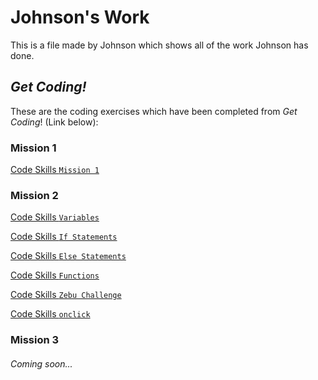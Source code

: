 # Johnson's Work

This is a file made by Johnson which shows all of the work Johnson has done.

## *Get Coding!*

These are the coding exercises which have been completed from *Get Coding*! (Link below):

### **Mission 1**

[Code Skills `Mission 1`](mission1.html)

### **Mission 2**

[Code Skills `Variables`](variable.html)

[Code Skills `If Statements`](ifstatements.html)

[Code Skills `Else Statements`](elsestatements.html)

[Code Skills `Functions`](functions.html)

[Code Skills `Zebu Challenge`](zebu.html)

[Code Skills `onclick`](onclick.html)

### **Mission 3**

###### Coming soon...